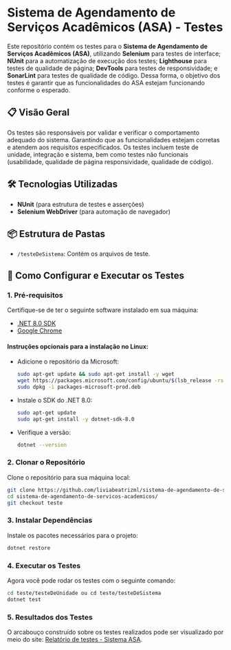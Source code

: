 # Sistema de Agendamento de Serviços Acadêmicos (ASA) - Testes

Este repositório contém os testes para o **Sistema de Agendamento de Serviços Acadêmicos (ASA)**, utilizando **Selenium** para testes de interface; **NUnit** para a automatização de execução dos testes; **Lighthouse** para testes de qualidade de página; **DevTools** para testes de responsividade; e **SonarLint** para testes de qualidade de código. Dessa forma, o objetivo dos testes é garantir que as funcionalidades do ASA estejam funcionando conforme o esperado.

## 📋 Visão Geral

Os testes são responsáveis por validar e verificar o comportamento adequado do sistema. Garantindo que as funcionalidades estejam corretas e atendem aos requisitos especificados. Os testes incluem teste de unidade, integração e sistema, bem como testes não funcionais (usabilidade, qualidade de página responsividade, qualidade de código).

## 🛠️ Tecnologias Utilizadas

- **NUnit** (para estrutura de testes e asserções)
- **Selenium WebDriver** (para automação de navegador)

## 📦 Estrutura de Pastas

- `/testeDeSistema`: Contém os arquivos de teste.

## 🚀 Como Configurar e Executar os Testes

### 1. Pré-requisitos

Certifique-se de ter o seguinte software instalado em sua máquina:

- [.NET 8.0 SDK](https://dotnet.microsoft.com/pt-br/download/dotnet/8.0)
- [Google Chrome](https://www.google.com/chrome/)

#### Instruções opcionais para a instalação no Linux:

- Adicione o repositório da Microsoft:
    ```bash
    sudo apt-get update && sudo apt-get install -y wget
    wget https://packages.microsoft.com/config/ubuntu/$(lsb_release -rs)/packages-microsoft-prod.deb -O packages-microsoft-prod.deb
    sudo dpkg -i packages-microsoft-prod.deb
    ```

- Instale o SDK do .NET 8.0:
    ```bash
    sudo apt-get update
    sudo apt-get install -y dotnet-sdk-8.0
    ```

- Verifique a versão:
    ```bash
    dotnet --version
    ```

### 2. Clonar o Repositório

Clone o repositório para sua máquina local:

```bash
git clone https://github.com/liviabeatrizml/sistema-de-agendamento-de-servicos-academicos.git
cd sistema-de-agendamento-de-servicos-academicos/
git checkout teste
```

### 3. Instalar Dependências

Instale os pacotes necessários para o projeto:

```bash
dotnet restore
```

### 4. Executar os Testes

Agora você pode rodar os testes com o seguinte comando:

```bash
cd teste/testeDeUnidade ou cd teste/testeDeSistema
dotnet test
```

### 5. Resultados dos Testes

O arcabouço construído sobre os testes realizados pode ser visualizado por meio do site: [Relatório de testes - Sistema ASA](https://sites.google.com/alunos.ufersa.edu.br/relatorio-de-testes-asa/p%C3%A1gina-inicial).